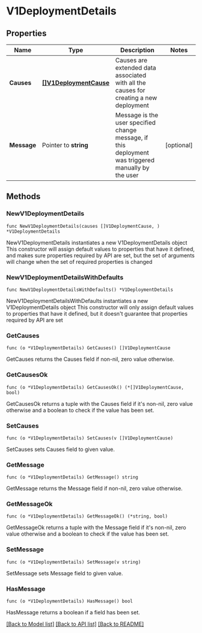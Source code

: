 # V1DeploymentDetails

## Properties

Name | Type | Description | Notes
------------ | ------------- | ------------- | -------------
**Causes** | [**[]V1DeploymentCause**](V1DeploymentCause.md) | Causes are extended data associated with all the causes for creating a new deployment | 
**Message** | Pointer to **string** | Message is the user specified change message, if this deployment was triggered manually by the user | [optional] 

## Methods

### NewV1DeploymentDetails

`func NewV1DeploymentDetails(causes []V1DeploymentCause, ) *V1DeploymentDetails`

NewV1DeploymentDetails instantiates a new V1DeploymentDetails object
This constructor will assign default values to properties that have it defined,
and makes sure properties required by API are set, but the set of arguments
will change when the set of required properties is changed

### NewV1DeploymentDetailsWithDefaults

`func NewV1DeploymentDetailsWithDefaults() *V1DeploymentDetails`

NewV1DeploymentDetailsWithDefaults instantiates a new V1DeploymentDetails object
This constructor will only assign default values to properties that have it defined,
but it doesn't guarantee that properties required by API are set

### GetCauses

`func (o *V1DeploymentDetails) GetCauses() []V1DeploymentCause`

GetCauses returns the Causes field if non-nil, zero value otherwise.

### GetCausesOk

`func (o *V1DeploymentDetails) GetCausesOk() (*[]V1DeploymentCause, bool)`

GetCausesOk returns a tuple with the Causes field if it's non-nil, zero value otherwise
and a boolean to check if the value has been set.

### SetCauses

`func (o *V1DeploymentDetails) SetCauses(v []V1DeploymentCause)`

SetCauses sets Causes field to given value.


### GetMessage

`func (o *V1DeploymentDetails) GetMessage() string`

GetMessage returns the Message field if non-nil, zero value otherwise.

### GetMessageOk

`func (o *V1DeploymentDetails) GetMessageOk() (*string, bool)`

GetMessageOk returns a tuple with the Message field if it's non-nil, zero value otherwise
and a boolean to check if the value has been set.

### SetMessage

`func (o *V1DeploymentDetails) SetMessage(v string)`

SetMessage sets Message field to given value.

### HasMessage

`func (o *V1DeploymentDetails) HasMessage() bool`

HasMessage returns a boolean if a field has been set.


[[Back to Model list]](../README.md#documentation-for-models) [[Back to API list]](../README.md#documentation-for-api-endpoints) [[Back to README]](../README.md)


